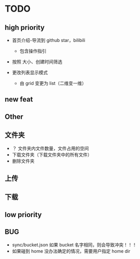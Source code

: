 # TODO

## high priority

- 首页介绍-导流到 github star，bilibili

  - 包含操作指引

- 按照 大小、创建时间筛选
- 更改列表显示模式
  - 由 grid 变更为 list（二维变一维）

## new feat

## Other

## 文件夹

- ？ 文件夹内文件数量，文件占用的空间
- 下载文件夹（下载文件夹中的所有文件）
- 删除文件夹

## 上传

## 下载

## low priority

## BUG

- sync/bucket.json 如果 bucket 名字相同，则会导致冲突！！！
- 如果碰到 home 没办法确定的情况，需要用户指定 home dir
